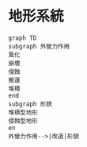 # 地形系統

```mermaid
graph TD
subgraph 外營力作用
風化
崩壞
侵蝕
搬運
堆積
end
subgraph 形貌
堆積型地形
侵蝕型地形
en
外營力作用-->|改造|形貌
```